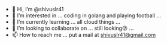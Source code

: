 - 👋 Hi, I’m @shivuslr41
- 👀 I’m interested in ... coding in golang and playing football ...
- 🌱 I’m currently learning ... all cloud things ...
- 💞️ I’m looking to collaborate on ... still looking😜 ...
- 📫 How to reach me ... put a mail at shivuslr41@gmail.com

<!---
shivuslr41/shivuslr41 is a ✨ special ✨ repository because its `README.md` (this file) appears on your GitHub profile.
You can click the Preview link to take a look at your changes.
--->
